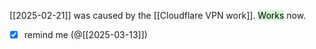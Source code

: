 
[[2025-02-21]]
was caused by the [[Cloudflare VPN work]]. <mark style="background: #BBFABBA6;">Works</mark> now.

- [x] remind me (@[[2025-03-13]])  